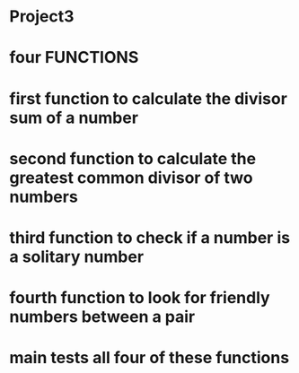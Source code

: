 # Project3
# four FUNCTIONS
# first function to calculate the divisor sum of a number
# second function to calculate the greatest common divisor of two numbers
# third function to check if a number is a solitary number
# fourth function to look for friendly numbers between a pair
# main tests all four of these functions

